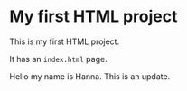 # My first HTML project

This is my first HTML project.

It has an `index.html` page.

Hello my name is Hanna. This is an update.
